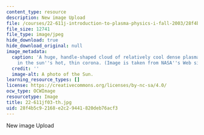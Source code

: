 ```yaml
---
content_type: resource
description: New image Upload
file: /courses/22-611j-introduction-to-plasma-physics-i-fall-2003/28f4b5c92168e2c29441820deb76acf3_22-611jf03-th.jpg
file_size: 12741
file_type: image/jpeg
hide_download: true
hide_download_original: null
image_metadata:
  caption: 'A huge, handle-shaped cloud of relatively cool dense plasma suspended
    in the sun''s hot, thin corona. (Image is taken from NASA''s Web site: [http://www.nasa.gov](http://www.nasa.gov/).)'
  credit: ''
  image-alt: A photo of the Sun.
learning_resource_types: []
license: https://creativecommons.org/licenses/by-nc-sa/4.0/
ocw_type: OCWImage
resourcetype: Image
title: 22-611jf03-th.jpg
uid: 28f4b5c9-2168-e2c2-9441-820deb76acf3
---
```

New image Upload